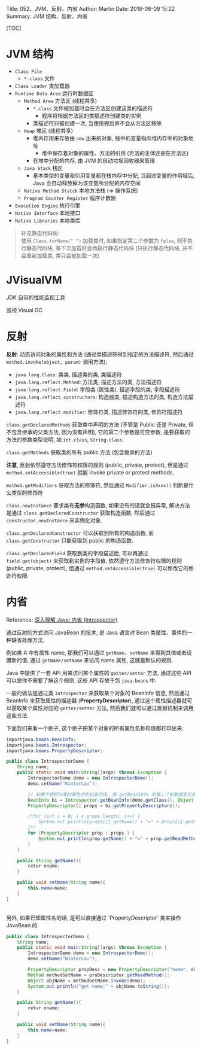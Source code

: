 Title: 052、JVM、反射、内省
Author: Martin
Date: 2016-08-09 15:22
Summary: JVM 结构、反射、内省

[TOC]

# JVM 结构
- `Class File`
    + `*.class` 文件
- `Class Loader` 类加载器
- `Runtime Data Area` 运行时数据区
    + `Method Area` 方法区 (线程共享)
        + `*.class` 文件被加载时会在方法区创建该类的描述符
            * 程序将根据方法区的类描述符创建类的实例
        + 类描述符只被创建一次, 当使用完后并不会从方法区移除
    + `Heap` 堆区 (线程共享)
        + 堆内存用来存放由 `new` 出来的对象, 栈中的变量指向堆内存中的对象地址
            * 堆中保存着对象的属性、方法的引用 (方法的主体还是在方法区)
        + 在堆中分配的内存, 由 JVM 的自动垃圾回收器来管理
    + `Java Stack` 栈区
        + 基本类型的变量和引用变量都在栈内存中分配, 当超过变量的作用域后, Java 会自动释放掉为该变量所分配的内存空间
    + `Native Method Statck` 本地方法栈 (=\> 操作系统)
    + `Program Counter Register` 程序计数器
- `Execution Engine` 执行引擎
- `Native Interface` 本地接口
- `Native Libraries` 本地类库

> 补充静态代码块:<br>
> 使用 `Class.forName(" ")` 加载类时, 如果指定第二个参数为 `false`, 则不执行静态代码块, 等下次加载时会再执行静态代码块 (只执行静态代码块, 并不会重新加载类, 类只会被加载一次)

# JVisualVM
JDK 自带的性能监视工具

监视 Visual GC

# 反射
**反射**: 动态访问对象的属性和方法 (通过类描述符得到指定的方法描述符, 然后通过 `method.invoke(object, param)` 调用方法);

- `java.lang.Class`: 类类, 描述类的类, 类描述符
- `java.lang.reflect.Method`: 方法类, 描述方法的类, 方法描述符
- `java.lang.reflect.Field`: 字段类 (属性类), 描述字段的类, 字段描述符
- `java.lang.reflect.constructors`: 构造器类, 描述构造方法的类, 构造方法描述符
- `java.lang.reflect.modifier`: 修饰符类, 描述修饰符的类, 修饰符描述符

`class.getDeclaredMethods` 获取类中声明的方法 (不管是 Public 还是 Private, 但不包含继承的父类方法, 因为没有声明), 它的第二个参数是可变参数, 是要获取的方法的参数类型说明, 如 `int.class`, `String.class`.

`class.getMethods` 获取类的所有 public 方法 (包含继承的方法)

**注意**, 反射依然遵守方法修饰符权限的规则 (public, private, protect), 但是通过 `method.setAccessible(true)` 就能 invoke private or protect methods.

`method.getModifiers` 获取方法的修饰符, 然后通过 `Modifier.isXxxx()` 判断是什么类型的修饰符

`class.newInstance` 要求类有**无参**构造函数, 如果没有的话就会报异常, 解决方法是通过 `class.getDeclaredConstructor` 获取构造函数, 然后通过 `constructor.newInstance` 来实例化对象.

`class.getDeclaredConstructor` 可以获取到所有的构造函数, 而 `class.getConstructor` 只能获取到 public 的构造函数.

`class.getDeclaredField` 获取到类的字段描述后, 可以再通过 `field.get(object)` 来获取到实例的字段值, 依然遵守方法修饰符权限的规则 (public, private, protect), 但通过 `method.setAccessible(true)` 可以修改它的修饰符权限.

# 内省
Reference: [深入理解 Java: 内省 (Introspector)](http://www.cnblogs.com/peida/archive/2013/06/03/3090842.html)

通过反射的方式访问 JavaBean 的技术, 是 Java 语言对 Bean 类属性、事件的一种缺省处理方法.

例如类 A 中有属性 name, 那我们可以通过 `getName`、`setName` 来得到其值或者设置新的值, 通过 `getName/setName` 来访问 name 属性, 这就是默认的规则.

Java 中提供了一套 API 用来访问某个属性的 `getter/setter` 方法, 通过这些 API 可以使你不需要了解这个规则, 这些 API 存放于包 `java.beans` 中.

一般的做法是通过类 `Introspector` 来获取某个对象的 BeanInfo 信息, 然后通过 BeanInfo 来获取属性的描述器 (**PropertyDescriptor**), 通过这个属性描述器就可以获取某个属性对应的 `getter/setter` 方法, 然后我们就可以通过反射机制来调用这些方法.

下面我们来看一个例子, 这个例子把某个对象的所有属性名称和值都打印出来:

```java
importjava.beans.BeanInfo;
importjava.beans.Introspector;
importjava.beans.PropertyDescriptor;

public class IntrospectorDemo {
    String name;
    public static void main(String[]args) throws Exception {
        IntrospectorDemo demo = new IntrospectorDemo();
        demo.setName("WinterLau");

        // 如果不想把父类的属性也列出来的话, 那 getBeanInfo 的第二个参数填写父类的信息
        BeanInfo bi = Introspector.getBeanInfo(demo.getClass(), Object.class);
        PropertyDescriptor[] props = bi.getPropertyDescriptors();

        /*for (int i = 0; i < props.length; i++) {
            System.out.println(props[i].getName() + "=" + props[i].getReadMethod().invoke(demo));
        }*/
        for (PropertyDescriptor prop : props ) {
            System.out.println(prop.getName() + "=" + prop.getReadMethod().invoke(demo));
        }
    }

    public String getName(){
        retur nname;
    }

    public void setName(String name){
        this.name=name;
    }
}
```
<br>
另外, 如果已知属性名的话, 是可以直接通过 `PropertyDescriptor` 类来操作 JavaBean 的.

```java
public class IntrospectorDemo {
    String name;
    public static void main(String[]args) throws Exception {
        IntrospectorDemo demo = new IntrospectorDemo();
        demo.setName("WinterLau");

        PropertyDescriptor propDesc = new PropertyDescriptor("name", demo);
        Method methodGetName = proDescriptor.getReadMethod();
        Object objName = methodGetName.invoke(demo);
        System.out.println("get name:" + objName.toString());
    }

    public String getName(){
        retur nname;
    }

    public void setName(String name){
        this.name=name;
    }
}
```
